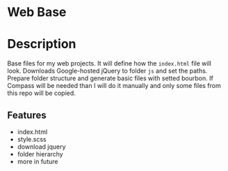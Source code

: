# Web Base

# Description

Base files for my web projects. It will define how the `index.html` file will look.
Downloads Google-hosted jQuery to folder `js` and set the paths.
Prepare folder structure and generate basic files with setted bourbon.
If Compass will be needed than I will do it manually and only some files from this repo will be copied.

## Features

- index.html
- style.scss
- download jquery
- folder hierarchy
- more in future
